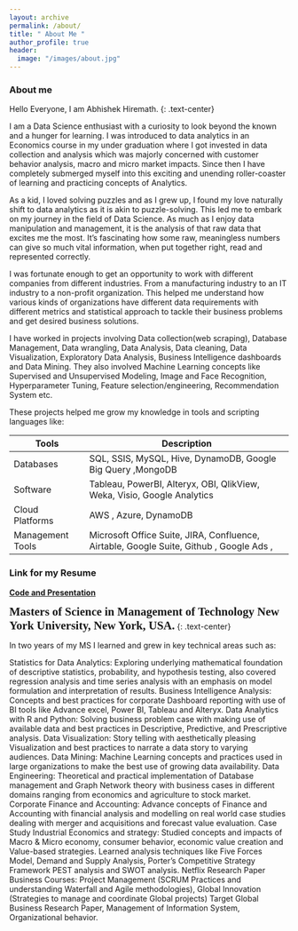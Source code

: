 ```yaml
---
layout: archive
permalink: /about/
title: " About Me "
author_profile: true
header:
  image: "/images/about.jpg"
---
```

### About me
Hello Everyone, I am Abhishek Hiremath.
{: .text-center}

I am a Data Science enthusiast with a curiosity to look beyond the known and a hunger for learning. I was introduced to data analytics in an Economics course in my under graduation where I got invested in data collection and analysis which was majorly concerned with customer behavior analysis, macro and micro market impacts. Since then I have completely submerged myself into this exciting and unending roller-coaster of learning and practicing concepts of Analytics.

As a kid, I loved solving puzzles and as I grew up, I found my love naturally shift to data analytics as it is akin to puzzle-solving. This led me to embark on my journey in the field of Data Science. As much as I enjoy data manipulation and management, it is the analysis of that raw data that excites me the most. It’s fascinating how some raw, meaningless numbers can give so much vital information, when put together right, read and represented correctly.

I was fortunate enough to get an opportunity to work with different companies from different industries. From a manufacturing industry to an IT industry to a non-profit organization. This helped me understand how various kinds of organizations have different data requirements with different metrics and statistical approach to tackle their business problems and get desired business solutions.

I have worked in projects involving Data collection(web scraping), Database Management, Data wrangling, Data Analysis, Data cleaning, Data Visualization, Exploratory Data Analysis, Business Intelligence dashboards and Data Mining. They also involved Machine Learning concepts like Supervised and Unsupervised Modeling, Image and Face Recognition, Hyperparameter Tuning, Feature selection/engineering, Recommendation System etc.

These projects helped me grow my knowledge in tools and scripting languages like:

|   Tools | Description |
| ------ | ----------- |
| Databases | SQL, SSIS, MySQL, Hive, DynamoDB, Google Big Query ,MongoDB |
| Software | Tableau, PowerBI, Alteryx, OBI, QlikView, Weka, Visio, Google Analytics |
| Cloud Platforms | AWS , Azure, DynamoDB |
| Management Tools | Microsoft Office Suite, JIRA, Confluence, Airtable, Google Suite, Github , Google Ads , |

### **Link for my Resume**

[**Code and Presentation**](https://github.com/Abhishek6055/resume.git)

<span style="font-family:Papyrus; font-size:1.5em;">**Masters of Science in Management of Technology
New York University, New York, USA.**</span>
{: .text-center}

In two years of my MS I learned and grew in key technical areas such as:

Statistics for Data Analytics: Exploring underlying mathematical foundation of descriptive statistics, probability, and hypothesis testing, also covered regression analysis and time series analysis with an emphasis on model formulation and interpretation of results.
Business Intelligence Analysis: Concepts and best practices for corporate Dashboard reporting with use of BI tools like Advance excel, Power BI, Tableau and Alteryx.
Data Analytics with R and Python: Solving business problem case with making use of available data and best practices in Descriptive, Predictive, and Prescriptive analysis.
Data Visualization: Story telling with aesthetically pleasing Visualization and best practices to narrate a data story to varying audiences.
Data Mining: Machine Learning concepts and practices used in large organizations to make the best use of growing data availability.
Data Engineering: Theoretical and practical implementation of Database management and Graph Network theory with business cases in different domains ranging from economics and agriculture to stock market.
Corporate Finance and Accounting: Advance concepts of Finance and Accounting with financial analysis and modelling on real world case studies dealing with merger and acquisitions and forecast value evaluation. Case Study
Industrial Economics and strategy: Studied concepts and impacts of Macro & Micro economy, consumer behavior, economic value creation and Value-based strategies. Learned analysis techniques like Five Forces Model, Demand and Supply Analysis, Porter’s Competitive Strategy Framework PEST analysis and SWOT analysis. Netflix Research Paper
Business Courses: Project Management (SCRUM Practices and understanding Waterfall and Agile methodologies), Global Innovation (Strategies to manage and coordinate Global projects) Target Global Business Research Paper, Management of Information System, Organizational behavior.
